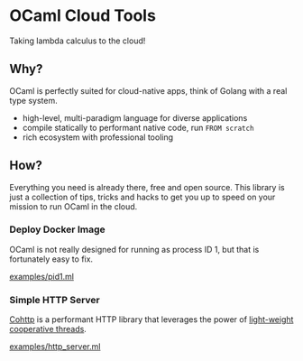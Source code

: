 # OCaml Cloud Tools

Taking lambda calculus to the cloud!

## Why?

OCaml is perfectly suited for cloud-native apps, think of Golang with a
real type system.

* high-level, multi-paradigm language for diverse applications
* compile statically to performant native code, run `FROM scratch`
* rich ecosystem with professional tooling

## How?

Everything you need is already there, free and open source. This library is just
a collection of tips, tricks and hacks to get you up to speed on your mission
to run OCaml in the cloud.

### Deploy Docker Image

OCaml is not really designed for running as process ID 1, but that is
fortunately easy to fix.

[examples/pid1.ml](examples/pid1.ml)

### Simple HTTP Server

[Cohttp](https://github.com/mirage/ocaml-cohttp) is a performant HTTP library
that leverages the power of 
[light-weight cooperative threads](http://ocsigen.org/lwt/).

[examples/http_server.ml](examples/http_server.ml)
